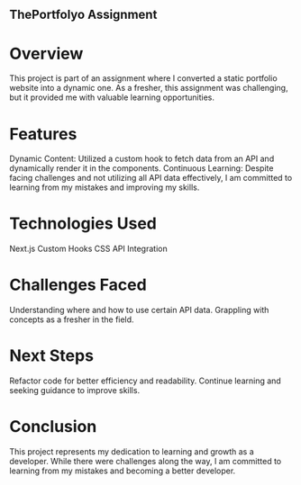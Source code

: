 ## ThePortfolyo Assignment


# Overview
This project is part of an assignment where I converted a static portfolio website into a dynamic one. As a fresher, this assignment was challenging, but it provided me with valuable learning opportunities.

# Features
Dynamic Content: Utilized a custom hook to fetch data from an API and dynamically render it in the components.
Continuous Learning: Despite facing challenges and not utilizing all API data effectively, I am committed to learning from my mistakes and improving my skills.


# Technologies Used
Next.js
Custom Hooks
CSS
API Integration

# Challenges Faced
Understanding where and how to use certain API data.
Grappling with concepts as a fresher in the field.

# Next Steps
Refactor code for better efficiency and readability.
Continue learning and seeking guidance to improve skills.

# Conclusion
This project represents my dedication to learning and growth as a developer. While there were challenges along the way, I am committed to learning from my mistakes and becoming a better developer.
